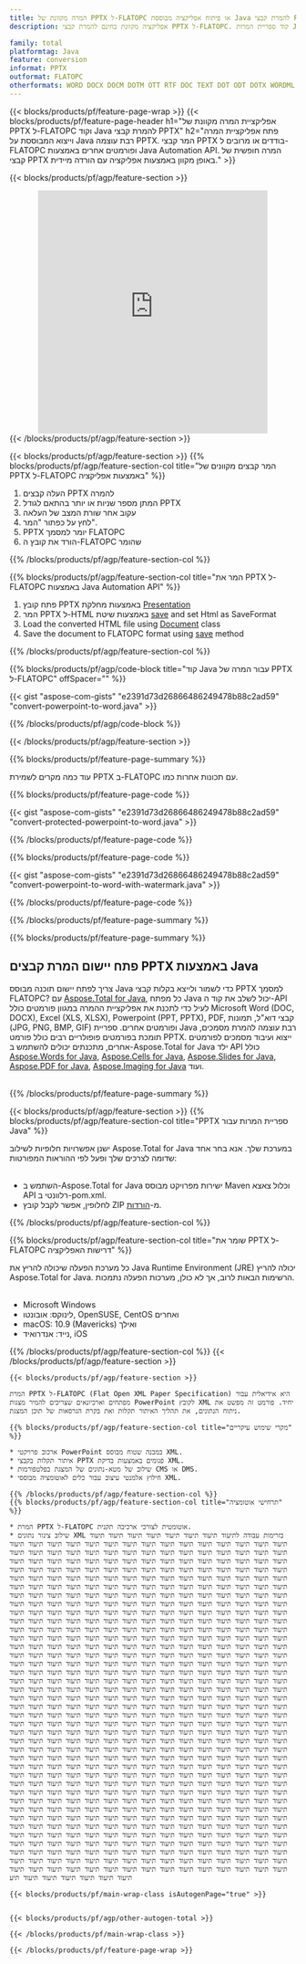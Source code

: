 ```yaml
---
title: המרה מקוונת של PPTX ל-FLATOPC או פיתוח אפליקציה מבוססת Java להמרת קבצי PPTX
description: אפליקציה מקוונת בחינם להמרת קבצי PPTX ל-FLATOPC. קוד ספריית המרות Java עבור מסמכי PPTX.  

family: total
platformtag: Java
feature: conversion
informat: PPTX
outformat: FLATOPC
otherformats: WORD DOCX DOCM DOTM OTT RTF DOC TEXT DOT ODT DOTX WORDML
---
```

{{< blocks/products/pf/feature-page-wrap >}}
{{< blocks/products/pf/feature-page-header h1="אפליקציית המרה מקוונת של PPTX ל-FLATOPC וקוד Java להמרת קבצי PPTX" h2="פתח אפליקציית המרה וייצוא המבוססת על Java רבת עוצמה PPTX.  המר קבצי PPTX בודדים או מרובים ל-FLATOPC ופורמטים אחרים באמצעות Java Automation API.  המרה חופשית של קבצי PPTX באופן מקוון באמצעות אפליקציה עם הורדה מיידית." >}}


{{< blocks/products/pf/agp/feature-section >}}

<div class="container-fluid agp-content bg-white aboutfile box-1 vh100 section nopbtm">
<div class=container>
<div class=row>
<div class="demobox tc col-md-12 padding-0" align="center">

<iframe title="אפליקציית המרות מקוונת בחינם מ-PPTX ל-FLATOPC" style="border: none; height: 426px;" scrolling="no" src="https://widgets.aspose.cloud/total-conversion/?to=flatopc&from=pptx" id="child-iframe" width="80%"></iframe>

</div></div>
</div></div>
{{< /blocks/products/pf/agp/feature-section >}}


{{< blocks/products/pf/agp/feature-section >}}
{{% blocks/products/pf/agp/feature-section-col title="המר קבצים מקוונים של PPTX ל-FLATOPC באמצעות אפליקציה" %}}

1. העלה קבצים PPTX להמרה
1. המתן מספר שניות או יותר בהתאם לגודל PPTX
1. עקוב אחר שורת המצב של העלאה
1. לחץ על כפתור "המר".
1. PPTX יומר למסמך FLATOPC
1. הורד את קובץ ה-FLATOPC שהומר

{{% /blocks/products/pf/agp/feature-section-col %}}

{{% blocks/products/pf/agp/feature-section-col title="המר את PPTX ל-FLATOPC באמצעות Java Automation API" %}}


1. פתח קובץ PPTX באמצעות מחלקת [Presentation](https://reference.aspose.com/slides/java/com.aspose.slides/Presentation)
2. המר PPTX ל-HTML באמצעות שיטת [save](https://reference.aspose.com/slides/java/com.aspose.slides/Presentation#save-java.lang.String-int-com.aspose.slides.ISaveOptions-) and set Html as SaveFormat
3. Load the converted HTML file using [Document](https://reference.aspose.com/words/java/com.aspose.words/Document) class
4. Save the document to FLATOPC format using [save](https://reference.aspose.com/words/java/com.aspose.words/Document#save(java.lang.String,int)) method



{{% /blocks/products/pf/agp/feature-section-col %}}

{{% blocks/products/pf/agp/code-block title="קוד Java עבור המרה של PPTX ל-FLATOPC" offSpacer="" %}}

{{< gist "aspose-com-gists" "e2391d73d26866486249478b88c2ad59" "convert-powerpoint-to-word.java" >}}

{{% /blocks/products/pf/agp/code-block %}}

{{< /blocks/products/pf/agp/feature-section >}}

{{% blocks/products/pf/feature-page-summary %}}

עוד כמה מקרים לשמירת PPTX ב-FLATOPC עם תכונות אחרות כמו.

{{% blocks/products/pf/feature-page-code %}}
{{< gist "aspose-com-gists" "e2391d73d26866486249478b88c2ad59" "convert-protected-powerpoint-to-word.java" >}}
{{% /blocks/products/pf/feature-page-code  %}}
{{% blocks/products/pf/feature-page-code %}}
{{< gist "aspose-com-gists" "e2391d73d26866486249478b88c2ad59" "convert-powerpoint-to-word-with-watermark.java" >}}
{{% /blocks/products/pf/feature-page-code  %}}


{{% /blocks/products/pf/feature-page-summary %}}

{{% blocks/products/pf/feature-page-summary %}}

<h2>פתח יישום המרת קבצים PPTX באמצעות Java</h2>

צריך לפתח יישום תוכנה מבוסס Java כדי לשמור ולייצא בקלות קבצי PPTX למסמך FLATOPC?  עם [Aspose.Total for Java](https://products.aspose.com/total/he/java/), כל מפתח Java יכול לשלב את קוד ה-API לעיל כדי לתכנת את אפליקציית ההמרה במגוון פורמטים כולל Microsoft Word (DOC, DOCX), Excel (XLS, XLSX), Powerpoint (PPT, PPTX), PDF, קבצי דוא"ל, תמונות (JPG, PNG, BMP, GIF) ופורמטים אחרים.  ספריית Java רבת עוצמה להמרת מסמכים, תומכת בפורמטים פופולריים רבים כולל פורמט PPTX.  ייצוא ועיבוד מסמכים לפורמטים אחרים, מתכנתים יכולים להשתמש ב-Aspose.Total for Java ילד API כולל [Aspose.Words for Java](https://products.aspose.com/words/he/java/), [Aspose.Cells for Java](https://products.aspose.com/cells/he/java/), [Aspose.Slides for Java](https://products.aspose.com/slides/he/java/), [Aspose.PDF for Java](https://products.aspose.com/pdf/he/java/), [Aspose.Imaging for Java](https://products.aspose.com/imaging/he/java/) ועוד.<br /><br />

{{% /blocks/products/pf/feature-page-summary %}}

{{< blocks/products/pf/agp/feature-section >}}
{{% blocks/products/pf/agp/feature-section-col title="PPTX ספריית המרות עבור Java" %}}

ישנן אפשרויות חלופיות לשילוב Aspose.Total for Java במערכת שלך.  אנא בחר אחד שדומה לצרכים שלך ופעל לפי ההוראות המפורטות:<br /><br />

- השתמש ב-Aspose.Total for Java ישירות מפרויקט מבוסס Maven וכלול צאצא API רלוונטי ב-pom.xml.
- לחלופין, אפשר לקבל קובץ ZIP מ-[הורדות](https://releases.aspose.com/total/java).

{{% /blocks/products/pf/agp/feature-section-col %}}

{{% blocks/products/pf/agp/feature-section-col title="שומר את PPTX ל-FLATOPC דרישות האפליקציה" %}}

כל מערכת הפעלה שיכולה להריץ את Java Runtime Environment (JRE) יכולה להריץ Aspose.Total for Java.  הרשימות הבאות לרוב, אך לא כולן, מערכות הפעלה נתמכות.  <br /><br />
- Microsoft Windows
- לינוקס: אובונטו, OpenSUSE, CentOS ואחרים
- macOS: 10.9 (Mavericks) ואילך
- נייד: אנדרואיד, iOS

{{% /blocks/products/pf/agp/feature-section-col %}}
{{< /blocks/products/pf/agp/feature-section >}}

```
{{< blocks/products/pf/agp/feature-section >}}

המרת PPTX ל-FLATOPC (Flat Open XML Paper Specification) היא אידיאלית עבור מפתחים וארכיונאים שצריכים להמיר מצגות PowerPoint לקובץ XML יחיד. פורמט זה מפשט את ניתוח הנתונים, את תהליך האיתור תקלות ואת בקרת הגרסאות של תוכן המצגת.

{{% blocks/products/pf/agp/feature-section-col title="מקרי שימוש עיקריים" %}}

* ארכוב פרויקטי PowerPoint במבנה שטוח מבוסס XML.
* איתור תקלות בקבצי PPTX פגומים באמצעות בדיקת XML.
* שילוב של מטא-נתונים של המצגת בפלטפורמות CMS או DMS.
* חילוץ אלמנטי עיצוב עבור כלים לאוטומציה מבוססי XML.

{{% /blocks/products/pf/agp/feature-section-col %}}
{{% blocks/products/pf/agp/feature-section-col title="תרחישי אוטומציה" %}}

* המרת PPTX ל-FLATOPC אוטומטית לצורכי ארכיבה תקנית.
* שילוב צינור נתונים XML בזרימות עבודה לתיעוד תיעוד תיעוד תיעוד תיעוד תיעוד תיעוד תיעוד תיעוד תיעוד תיעוד תיעוד תיעוד תיעוד תיעוד תיעוד תיעוד תיעוד תיעוד תיעוד תיעוד תיעוד תיעוד תיעוד תיעוד תיעוד תיעוד תיעוד תיעוד תיעוד תיעוד תיעוד תיעוד תיעוד תיעוד תיעוד תיעוד תיעוד תיעוד תיעוד תיעוד תיעוד תיעוד תיעוד תיעוד תיעוד תיעוד תיעוד תיעוד תיעוד תיעוד תיעוד תיעוד תיעוד תיעוד תיעוד תיעוד תיעוד תיעוד תיעוד תיעוד תיעוד תיעוד תיעוד תיעוד תיעוד תיעוד תיעוד תיעוד תיעוד תיעוד תיעוד תיעוד תיעוד תיעוד תיעוד תיעוד תיעוד תיעוד תיעוד תיעוד תיעוד תיעוד תיעוד תיעוד תיעוד תיעוד תיעוד תיעוד תיעוד תיעוד תיעוד תיעוד תיעוד תיעוד תיעוד תיעוד תיעוד תיעוד תיעוד תיעוד תיעוד תיעוד תיעוד תיעוד תיעוד תיעוד תיעוד תיעוד תיעוד תיעוד תיעוד תיעוד תיעוד תיעוד תיעוד תיעוד תיעוד תיעוד תיעוד תיעוד תיעוד תיעוד תיעוד תיעוד תיעוד תיעוד תיעוד תיעוד תיעוד תיעוד תיעוד תיעוד תיעוד תיעוד תיעוד תיעוד תיעוד תיעוד תיעוד תיעוד תיעוד תיעוד תיעוד תיעוד תיעוד תיעוד תיעוד תיעוד תיעוד תיעוד תיעוד תיעוד תיעוד תיעוד תיעוד תיעוד תיעוד תיעוד תיעוד תיעוד תיעוד תיעוד תיעוד תיעוד תיעוד תיעוד תיעוד תיעוד תיעוד תיעוד תיעוד תיעוד תיעוד תיעוד תיעוד תיעוד תיעוד תיעוד תיעוד תיעוד תיעוד תיעוד תיעוד תיעוד תיעוד תיעוד תיעוד תיעוד תיעוד תיעוד תיעוד תיעוד תיעוד תיעוד תיעוד תיעוד תיעוד תיעוד תיעוד תיעוד תיעוד תיעוד תיעוד תיעוד תיעוד תיעוד תיעוד תיעוד תיעוד תיעוד תיעוד תיעוד תיעוד תיעוד תיעוד תיעוד תיעוד תיעוד תיעוד תיעוד תיעוד תיעוד תיעוד תיעוד תיעוד תיעוד תיעוד תיעוד תיעוד תיעוד תיעוד תיעוד תיעוד תיעוד תיעוד תיעוד תיעוד תיעוד תיעוד תיעוד תיעוד תיעוד תיעוד תיעוד תיעוד תיעוד תיעוד תיעוד תיעוד תיעוד תיעוד תיעוד תיעוד תיעוד תיעוד תיעוד תיעוד תיעוד תיעוד תיעוד תיעוד תיעוד תיעוד תיעוד תיעוד תיעוד תיעוד תיעוד תיעוד תיעוד תיעוד תיעוד תיעוד תיעוד תיעוד תיעוד תיעוד תיעוד תיעוד תיעוד תיעוד תיעוד תיעוד תיעוד תיעוד תיעוד תיעוד תיעוד תיעוד תיעוד תיעוד תיעוד תיעוד תיעוד תיעוד תיעוד תיעוד תיעוד תיעוד תיעוד תיעוד תיעוד תיעוד תיעוד תיעוד תיעוד תיעוד תיעוד תיעוד תיעוד תיעוד תיעוד תיעוד תיעוד תיעוד תיעוד תיעוד תיעוד תיעוד תיעוד תיעוד תיעוד תיעוד תיעוד תיעוד תיעוד תיעוד תיעוד תיעוד תיעוד תיעוד תיעוד תיעוד תיעוד תיעוד תיעוד תיעוד תיעוד תיעוד תיעוד תיעוד תיעוד תיעוד תיעוד תיעוד תיעוד תיעוד תיעוד תיעוד תיעוד תיעוד תיעוד תיעוד תיעוד תיעוד תיעוד תיעוד תיעוד תיעוד תיעוד תיעוד תיעוד תיעוד תיעוד תיעוד תיעוד תיעוד תיעוד תיעוד תיעוד תיעוד תיעוד תיעוד תיעוד תיעוד תיעוד תיעוד תיעוד תיעוד תיעוד תיעוד תיעוד תיעוד תיעוד תיעוד תיעוד תיעוד תיעוד תיעוד תיעוד תיעוד תיעוד תיעוד תיעוד תיעוד תיעוד תיעוד תיעוד תיעוד תיעוד תיעוד תיעוד תיעוד תיעוד תיעוד תיעוד תיעוד תיעוד תיעוד תיעוד תיעוד תיעוד תיעוד תיעוד תיעוד תיעוד תיעוד תיעוד תיעוד תיעוד תיעוד תיעוד תיעוד תיעוד תיעוד תיעוד תיעוד תיעוד תיעוד תיעוד תיעוד תיעוד תיעוד תיעוד תיעוד תיעוד תיעוד תיעוד תיעוד תיעוד תיעוד תיעוד תיעוד תיעוד תיעוד תיעוד תיעוד תיעוד תיעוד תיעוד תיעוד תיעוד תיעוד תיעוד תיעוד תיעוד תיעוד תיעוד תיעוד תיעוד תיעוד תיעוד תיעוד תיעוד תיעוד תיעוד תיעוד תיעוד תיעוד תיעוד תיעוד תיעוד תיעוד תיעוד תיעוד תיעוד תיעוד תיעוד תיעוד תיעוד תיעוד תיעוד תיעוד תיעוד תיעוד תיעוד תיעוד תיעוד תיעוד תיעוד תיעוד תיעוד תיעוד תיעוד תיעוד תיעוד תיעוד תיעוד תיעוד תיעוד תיעוד תיעוד תיעוד תיעוד תיעוד תיעוד תיעוד תיעוד תיעוד תיעוד תיעוד תיעוד תיעוד תיעוד תיעוד תיעוד תיעוד תיעוד תיעוד תיעוד תיעוד תיעוד תיעוד תיעוד תיעוד תיעוד תיעוד תיעוד תיעוד תיעוד תיעוד תיעוד תיעוד תיעוד תיעוד תיעוד תיעוד תיעוד תיעוד תיעוד תיעוד תיעוד תיעוד תיעוד תיעוד תיעוד תיעוד תיעוד תיעוד תיעוד תיעוד תיעוד תיעוד תיעוד תיעוד תיעוד תיעוד תיעוד תיעוד תיעוד תיעוד תיעוד תיעוד תיעוד תיעוד תיעוד תיעוד תיעוד תיעוד תיעוד תיעוד תיעוד תיעוד תיעוד תיעוד תיעוד תיעוד תיעוד תיעוד תיעוד תיעוד תיעוד תיעוד תיעוד תיעוד תיעוד תיעוד תיעוד תיעוד תיעוד תיעוד תיעוד תיעוד תיעוד תיעוד תיעוד תיעוד תיעוד תיע
{{< blocks/products/pf/main-wrap-class isAutogenPage="true" >}}


{{< blocks/products/pf/agp/other-autogen-total >}}

{{< /blocks/products/pf/main-wrap-class >}}

{{< /blocks/products/pf/feature-page-wrap >}}
